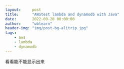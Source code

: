 ```yaml
---
layout:     post
title:      "AWStest lambda and dynamodb with Java"
date:       2022-09-20 00:00:00
author:     "wblearn"
header-img: "img/post-bg-alitrip.jpg"
tags:
    - aws
    - lambda
    - dynamodb
---
```


看看能不能显示出来